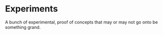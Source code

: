 # Experiments
A bunch of experimental, proof of concepts that may or may not go onto be something grand.

